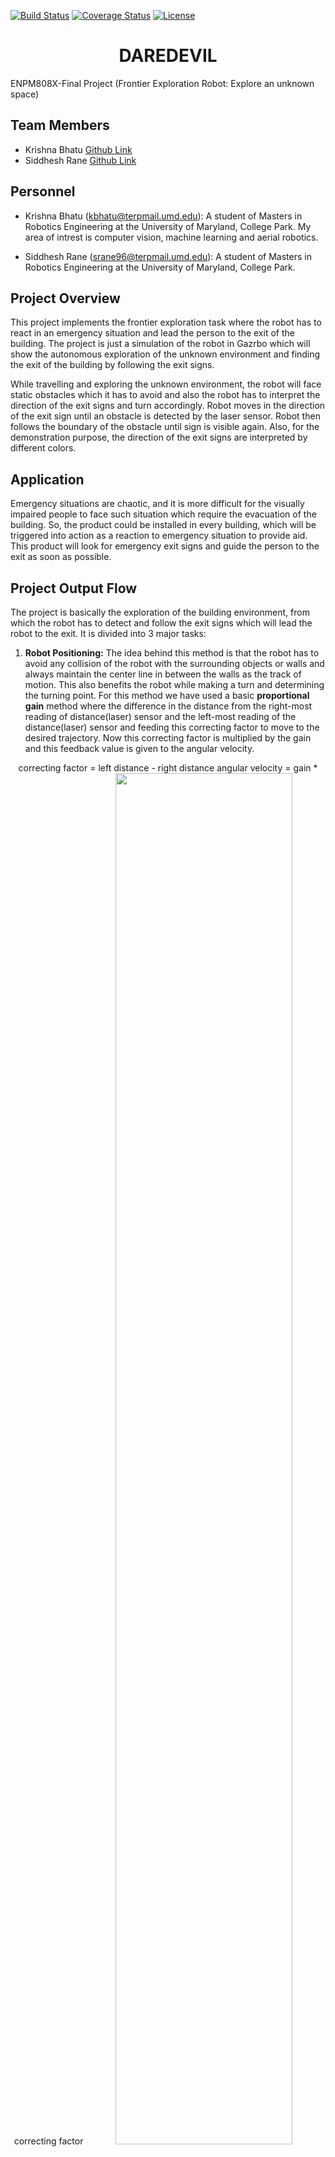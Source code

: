 [![Build Status](https://travis-ci.org/KrishnaBhatu/Emergency-Rescue-Robot.svg?branch=master)](https://travis-ci.org/KrishnaBhatu/Emergency-Rescue-Robot)
[![Coverage Status](https://coveralls.io/repos/github/KrishnaBhatu/Emergency-Rescue-Robot/badge.svg?branch=master)](https://coveralls.io/github/KrishnaBhatu/Emergency-Rescue-Robot?branch=master)
[![License](https://img.shields.io/badge/License-BSD%203--Clause-blue.svg)](https://opensource.org/licenses/BSD-3-Clause)

<h1 align = "center">
  DAREDEVIL
</h1>
ENPM808X-Final Project (Frontier Exploration Robot: Explore an unknown space)

## Team Members

 - Krishna Bhatu [Github Link](https://github.com/KrishnaBhatu)
 - Siddhesh Rane [Github Link](https://github.com/srane96)
 
## Personnel

 - Krishna Bhatu (kbhatu@terpmail.umd.edu): A student of Masters in Robotics Engineering at the University of Maryland, College Park. My area of intrest is computer vision, machine learning and aerial robotics.
  
 - Siddhesh Rane (srane96@terpmail.umd.edu): A student of Masters in Robotics Engineering at the University of Maryland, College Park. 
 
## Project Overview

This project implements the frontier exploration task where the robot has to react in an emergency situation and lead the person to the exit of the building. The project is just a simulation of the robot in Gazrbo which will show the autonomous exploration of the unknown environment and finding the exit of the building by following the exit signs.

While travelling and exploring the unknown environment, the robot will face static obstacles which it has to avoid and also the robot has to interpret the direction of the exit signs and turn accordingly. Robot moves in the direction of the exit sign until an obstacle is detected by the laser sensor. Robot then follows the boundary of the obstacle until sign is visible again. Also, for the demonstration purpose, the direction of the exit signs are interpreted by different colors.

## Application

Emergency situations are chaotic, and it is more difficult for the visually impaired people to face such situation which require the evacuation of the building. So, the product  could be installed in every building, which will be triggered into action as a reaction to emergency situation to provide aid. This product will look for emergency exit signs and guide the person to the exit as soon as possible.

## Project Output Flow

The project is basically the exploration of the building environment, from which the robot has to
detect and follow the exit signs which will lead the robot to the exit.
It is divided into 3 major tasks:

1) <b>Robot Positioning:</b>
  The idea behind this method is that the robot has to avoid any collision of the robot with the 
surrounding objects or walls and always maintain the center line in between the walls as the track of motion. This also benefits the robot while making a turn and determining the turning point.
  For this method we have used a basic <b>proportional gain</b> method where the difference in the distance from the right-most reading of distance(laser) sensor and the left-most reading of the distance(laser) sensor and feeding this correcting factor to move to the desired trajectory.
  Now this correcting factor is multiplied by the gain and this feedback value is given to the angular velocity.
<p align="center">
correcting factor = left distance - right distance
angular velocity = gain * correcting factor
<img src="readmeImages/1.gif" width="75%" height="75%">
</p>

2) <b>Wall Detection:</b>
  Now in our environment the major obstacle to the robot is the wall which has to be avoided and if we encounter a dead end then the robot has to find the path to escape the building. Sometimes, unfortunately if the exit sign is not detected by the robot due to many reasons like smoke present in the building due to fire or if the sign is broken.
  Then the robot will not be able to make a decision to turn, so the robot will reach the dead end facing the wall. Now the robot will check for left and right path and select the longest path and then look for exit signs in that direction. The same algorithm will be used to remove the robot from the dead ends, like when there is only one free path and walls on the other three sides.
<p align="center">
<img src="readmeImages/2.gif" width="75%" height="75%">
</p>

3) <b>Image Processing:</b>
  The direction of the exit sign are determined by the color, so for the color detection, the image is first converted to the HSV format and the applied with the mask of the color that needs to be extracted from the image. Thus we were able to determine the color of the signs. According to which the direction of the sign was determined. 
  The turning point of the robot was determined when the exit sign approched close enough , that is, the exit sign was about to escape the camera frame, then the robot would know that the turning point has arrived and it has to make the turn according to the color of the sign. 
<p align="center">
<img src="readmeImages/imageProcessing.png" width="75%" height="75%">
</p>  

## Development using Solo Iterative Process (SIP) and Test-Driven Development (TDD)

In this project, solo-iterative process is used where first the product backlog is created. Then the higest priority requirnments are selected and assigned at the top of the TODO task. In the project backlog, estimate time of completion was alloted to every task. Actual time of completion was compared with the estimated time and based on that, the time allotement of the future tasks is modified.

After the planning is done, the UML folw diagram and the UML class diagram of the software are developed. Based on the UML diagrams the unit test classes are written. Then the stub classes are written with the functions matching the test cases. Thus the coverage of the software is maintained.

Following is the link to the spreadsheet that contains the detailed entries of the product backlog, time log, error log and release backlog - [link](https://docs.google.com/spreadsheets/d/1O63iHQKQJ4rw-KZTfBKcTz6vqTiGLA_Ci8IV8-E5Vwg/edit?ts=5bfdd247#gid=0)

## Sprint Planning and Review

Following is the link to google doc with the sprint planning and review - [link](https://docs.google.com/document/d/1R3kuxY5z7W4jexqUmMMtAAA1UcctKT3b8epEXvo6OiU/edit?ts=5bfe07c4)

## Dependencies

 - Ubuntu 16.04
 - ROS Kinetic
 - Gazebo (if not already installed with ROS)
 - Turtlebot
 - python (if not already installed)
 - Googletest
 - OpenCV
 - rviz (optional)(if you want the visualization of the rostopics)
 - catkin_pkg (if not already installed while installing ROS)

For installing catkin_pkg and directly adding it to PYTHONPATH.
```
pip install catkin_pkg
```
Check if the catkin_pkg path is added to PYTHONPATH by using the following
command
```
echo $PYTHONPATH
```

## Installation

ROS Installation:
Install the ROS Kinetic for Ubuntu and it's dependencies using the [link](http://wiki.ros.org/kinetic/Installation/Ubuntu)

Gazebo Installation:
For the installation of Gazebo follow the [link](http://gazebosim.org/tutorials?tut=install_ubuntu)

To download the Turtlebot simulink model use the following command;
```
sudo apt-get install ros-kinetic-turtlebot-gazebo ros-kinetic-turtlebot-apps ros-kinetic-turtlebot-rviz-launchers
```

To install Google Test follow the given [link](https://www.eriksmistad.no/getting-started-with-google-test-on-ubuntu/).

Install OpenCV on Linux by following the instructions on this [link](https://github.com/kyamagu/mexopencv/wiki/Installation-(Linux,-Octave,-OpenCV-3))

## Build Instructions

To make the catkin workspace:

--skip command 1 (sudo rm -R ~/catkin_ws) if no such folder is present in home directory

Open a terminal and type the following command:

```
sudo rm -R ~/catkin_ws
source /opt/ros/kinetic/setup.bash 
mkdir -p ~/catkin_ws/src
cd ~/catkin_ws/
cd src/
git clone https://github.com/KrishnaBhatu/Emergency-Rescue-Robot
cd ..
catkin_make
```

Now the package is ready to use

## Run Instructions

To run the demonstration of the project, run the following commands:

Commands to run the simulation in map1;
```
cd ~/catkin_ws/
source devel/setup.bash
roslaunch rescue_robot daredevil_map1.launch
```

Commands to run the simulation in map2;
```
cd ~/catkin_ws/
source devel/setup.bash
roslaunch rescue_robot daredevil_map1.launch
```

## Run Test Instructions

To run the ros tests follow the commands;
```
cd ~/catkin_ws/
source devel/setup.bash
roslaunch rescue_robot daredevi_test.launch
```
## Quality check

# Run Cpplint

In order to check if the google style guide is followed, we run the cpplint check;
To install Cpplint follow the given command;
```
sudo apt-get install python-pip  
sudo pip install cpplint
```

To run the cpplint, follow the given commands;
```
cd ~/catkin_ws/
cpplint $( find . -name \*.hpp -or -name \*.cpp | grep -vE -e "^./build/" -e "^./vendor/" -e "^./docs/" -e "^./results" )
```
# Run Cpplint

To detect bugs and perform static code analysis, we use the Cppcheck tool.
To install Cppcheck follow the given commands;
```
sudo pip install cppcheck
```

To run the cppcheck, follow the given commands;
```
cd ~/catkin_ws/
cppcheck --enable=all --std=c++11 -I include/ --suppress=missingIncludeSystem $( find . -name *.cpp | grep -vE -e "^./build/" -e "^./vendor/" )
```

## Documentation

For the project we have used the doxygen style format to build the documentation.

## Video Presentation
TODO


 

